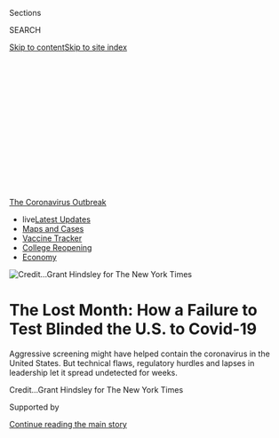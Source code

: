 <div id="app">

<div>

<div>

<div>

<div class="NYTAppHideMasthead css-ikk3s8 e1suatyy0">

<div class="section css-133zg39 e1suatyy2">

<div class="css-eph4ug er09x8g0">

<div class="css-6n7j50">

</div>

<span class="css-1dv1kvn">Sections</span>

<div class="css-10488qs">

<span class="css-1dv1kvn">SEARCH</span>

</div>

[Skip to content](#site-content)[Skip to site
index](#site-index)

</div>

<div class="css-10698na e1huz5gh0">

</div>

</div>

</div>

</div>

<div data-aria-hidden="false">

<div id="site-content" data-role="main">

<div>

<div class="css-1aor85t" style="opacity:0.000000001;z-index:-1;visibility:hidden">

<div class="css-1hqnpie">

<div class="css-epjblv">

<span class="css-17xtcya">[U.S.](/section/us)</span><span class="css-x15j1o">|</span><span class="css-fwqvlz">The
Lost Month: How a Failure to Test Blinded the U.S. to
Covid-19</span>

</div>

<div class="css-k008qs">

<div class="css-1iwv8en">

<span class="css-18z7m18"></span>

<div>

</div>

</div>

<span class="css-1n6z4y">https://nyti.ms/2JkLno5</span>

<div class="css-1705lsu">

<div class="css-4xjgmj">

<div class="css-4skfbu" data-role="toolbar" data-aria-label="Social Media Share buttons, Save button, and Comments Panel with current comment count" data-testid="share-tools">

  - 
  - 
  - 
  - 
    
    <div class="css-6n7j50">
    
    </div>

  - 
  - 

</div>

</div>

</div>

</div>

</div>

</div>

<div id="NYT_TOP_BANNER_REGION" class="css-11qgg8s">

<div>

<div id="styln-prism-menu-1592847958612" class="section interactive-content interactive-size-medium css-1du2ztb">

<div class="css-17ih8de interactive-body">

<div id="scroll-container" class="css-1gj85ro">

[<span class="styln-title-wrap"><span class="css-1pje3qr">The
Coronavirus</span><span class="css-1pje3qr">
Outbreak</span></span>](https://www.nytimes3xbfgragh.onion/news-event/coronavirus?action=click&pgtype=Article&state=default&region=TOP_BANNER&context=storylines_menu)

  - <span class="css-kqxiym" data-emphasize="true">live</span>[Latest
    Updates](https://www.nytimes3xbfgragh.onion/2020/08/03/world/coronavirus-covid-19.html?action=click&pgtype=Article&state=default&region=TOP_BANNER&context=storylines_menu)
  - [Maps and
    Cases](https://www.nytimes3xbfgragh.onion/interactive/2020/us/coronavirus-us-cases.html?action=click&pgtype=Article&state=default&region=TOP_BANNER&context=storylines_menu)
  - [Vaccine
    Tracker](https://www.nytimes3xbfgragh.onion/interactive/2020/science/coronavirus-vaccine-tracker.html?action=click&pgtype=Article&state=default&region=TOP_BANNER&context=storylines_menu)
  - [College
    Reopening](https://www.nytimes3xbfgragh.onion/2020/08/02/us/covid-college-reopening.html?action=click&pgtype=Article&state=default&region=TOP_BANNER&context=storylines_menu)
  - [Economy](https://www.nytimes3xbfgragh.onion/live/2020/08/03/business/stock-market-today-coronavirus?action=click&pgtype=Article&state=default&region=TOP_BANNER&context=storylines_menu)

</div>

</div>

</div>

</div>

</div>

<div id="fullBleedHeaderContent">

<div class="css-9fsmc8">

![<span class="css-cnj6d5 e1z0qqy90" itemprop="copyrightHolder"><span class="css-1ly73wi e1tej78p0">Credit...</span><span><span>Grant
Hindsley for The New York
Times</span></span></span>](https://static01.graylady3jvrrxbe.onion/images/2020/03/28/multimedia/28virus-testing-1/28virus-testing-1-articleLarge-v2.jpg?quality=75&auto=webp&disable=upscale)

</div>

<div class="css-1aqq9tq">

<div class="css-1vkm6nb ehdk2mb0">

# The Lost Month: How a Failure to Test Blinded the U.S. to Covid-19

</div>

Aggressive screening might have helped contain the coronavirus in the
United States. But technical flaws, regulatory hurdles and lapses in
leadership let it spread undetected for
weeks.

</div>

<div class="css-nwzfg5 e1gnum310">

<span class="css-1f9pvn2 us"></span><span class="css-cnj6d5 e1z0qqy90" itemprop="copyrightHolder"><span class="css-1ly73wi e1tej78p0">Credit...</span><span><span>Grant
Hindsley for The New York Times</span></span></span>

</div>

<div id="sponsor-wrapper" class="css-1hyfx7x">

<div id="sponsor-slug" class="css-19vbshk">

Supported by

</div>

[Continue reading the main
story](#after-sponsor)

<div id="sponsor" class="ad sponsor-wrapper" style="text-align:center;height:100%;display:block">

</div>

<div id="after-sponsor">

</div>

</div>

<div class="css-1wx1auc e1gnum311">

<div class="css-18e8msd">

<div class="css-vp77d3 epjyd6m0">

<div class="css-1baulvz">

By [<span class="css-1baulvz" itemprop="name">Michael D.
Shear</span>](https://www.nytimes3xbfgragh.onion/by/michael-d-shear),
[<span class="css-1baulvz" itemprop="name">Abby
Goodnough</span>](https://www.nytimes3xbfgragh.onion/by/abby-goodnough),
[<span class="css-1baulvz" itemprop="name">Sheila
Kaplan</span>](https://www.nytimes3xbfgragh.onion/by/sheila-kaplan),
[<span class="css-1baulvz" itemprop="name">Sheri
Fink</span>](https://www.nytimes3xbfgragh.onion/by/sheri-fink),
[<span class="css-1baulvz" itemprop="name">Katie
Thomas</span>](https://www.nytimes3xbfgragh.onion/by/katie-thomas) and
[<span class="css-1baulvz last-byline" itemprop="name">Noah
Weiland</span>](https://www.nytimes3xbfgragh.onion/by/noah-weiland)

</div>

</div>

  - 
    
    <div class="css-ld3wwf e16638kd2">
    
    Published March 28, 2020Updated April 1,
    2020
    
    </div>

  - 
    
    <div class="css-4xjgmj">
    
    <div class="css-pvvomx" data-role="toolbar" data-aria-label="Social Media Share buttons, Save button, and Comments Panel with current comment count" data-testid="share-tools">
    
      - 
      - 
      - 
      - 
        
        <div class="css-6n7j50">
        
        </div>
    
      - 
      - 
    
    </div>
    
    </div>

</div>

</div>

</div>

<div class="section meteredContent css-1r7ky0e" name="articleBody" itemprop="articleBody">

<div class="css-1fanzo5 StoryBodyCompanionColumn">

<div class="css-53u6y8">

WASHINGTON — Early on, the dozen federal officials charged with
defending America against the
[coronavirus](https://www.nytimes3xbfgragh.onion/2020/04/01/us/politics/coronavirus-trump.html)
gathered day after day in the White House Situation Room, consumed by
crises. They grappled with how to evacuate the United States consulate
in Wuhan, China, ban Chinese travelers and extract Americans from the
Diamond Princess and other cruise ships.

The members of the coronavirus task force typically devoted only five or
10 minutes, often at the end of contentious meetings, to talk about
testing, several participants recalled. The Centers for Disease Control
and Prevention, its leaders assured the others, had developed a
diagnostic model that would be rolled out quickly as a first step.

But as the deadly virus spread from China with ferocity across the
United States between late January and early March, large-scale testing
of people who might have been infected did not happen — because of
technical flaws, regulatory hurdles, business-as-usual bureaucracies and
lack of leadership at multiple levels, according to interviews with more
than 50 current and former public health officials, administration
officials, senior scientists and company **** executives.

The result was a lost month, when the world’s richest country — armed
with some of the most highly trained scientists and infectious disease
specialists — squandered its best chance of containing the virus’s
spread. Instead, Americans were left largely blind to the scale of a
looming public health catastrophe.

</div>

</div>

<div class="css-1fanzo5 StoryBodyCompanionColumn">

<div class="css-53u6y8">

The absence of robust screening until it was “far too late” revealed
failures across the government, said Dr. Thomas Frieden, the former
C.D.C. director. Jennifer Nuzzo, an epidemiologist at Johns Hopkins,
said the [Trump
administration](https://www.nytimes3xbfgragh.onion/2020/04/01/us/politics/coronavirus-trump.html)
had “incredibly limited” views of the pathogen’s potential impact. Dr.
Margaret Hamburg, the former commissioner of the Food and Drug
Administration, said the lapse enabled “exponential growth of cases.”

And Dr. Anthony S. Fauci, a top government scientist involved in the
fight against the virus, told members of Congress that the early
inability to test was “a failing” of the administration’s response to a
deadly, global pandemic. “Why,” he asked later in [a magazine
interview](https://www.sciencemag.org/news/2020/03/i-m-going-keep-pushing-anthony-fauci-tries-make-white-house-listen-facts-pandemic),
“were we not able to mobilize on a broader scale?”

Across the government, they said, three agencies responsible for
detecting and combating threats like the coronavirus failed to ****
prepare quickly enough. Even as scientists looked at China and sounded
alarms, none of the agencies’ directors conveyed the urgency required to
spur a no-holds-barred defense.

Dr. Robert R. Redfield, 68, a former military doctor and prominent AIDS
researcher who directs the C.D.C., trusted his veteran scientists to
create the world’s most precise test for the coronavirus and share it
with state laboratories. When flaws in the test became apparent in
February, he promised a quick fix, though it took weeks to settle on a
solution.

</div>

</div>

<div class="css-79elbk" data-testid="photoviewer-wrapper">

<div class="css-z3e15g" data-testid="photoviewer-wrapper-hidden">

</div>

<div class="css-1a48zt4 ehw59r15" data-testid="photoviewer-children">

![<span class="css-16f3y1r e13ogyst0" data-aria-hidden="true">Dr. Robert
R. Redfield is the head of the C.D.C.. The test his agency developed
failed in
February.</span><span class="css-cnj6d5 e1z0qqy90" itemprop="copyrightHolder"><span class="css-1ly73wi e1tej78p0">Credit...</span><span>Anna
Moneymaker/The New York
Times</span></span>](https://static01.graylady3jvrrxbe.onion/images/2020/03/28/multimedia/28virus-testing-3/merlin_169661985_f0a9537e-3c7e-4bfa-83bd-af48456415be-articleLarge.jpg?quality=75&auto=webp&disable=upscale)

</div>

</div>

<div class="css-1fanzo5 StoryBodyCompanionColumn">

<div class="css-53u6y8">

The C.D.C. also tightly restricted who could get tested and was slow to
conduct “community-based surveillance,” a standard screening practice to
detect the virus’s reach. Had the United States been able to track its
earliest movements and identify hidden hot spots, local quarantines
might have confined the disease.

</div>

</div>

<div class="css-1fanzo5 StoryBodyCompanionColumn">

<div class="css-53u6y8">

Dr. Stephen Hahn, 60, the commissioner of the Food and Drug
Administration, enforced regulations that paradoxically made it tougher
for hospitals, private clinics and companies to deploy diagnostic tests
in an emergency. **** Other countries that had mobilized businesses were
performing tens of thousands of tests daily, compared with fewer than
100 on average **** in the United States, frustrating local health
officials, lawmakers and desperate
Americans.

</div>

</div>

<div class="css-79elbk" data-testid="photoviewer-wrapper">

<div class="css-z3e15g" data-testid="photoviewer-wrapper-hidden">

</div>

<div class="css-1a48zt4 ehw59r15" data-testid="photoviewer-children">

<div class="css-1xdhyk6 erfvjey0">

<span class="css-1ly73wi e1tej78p0">Image</span>

<div class="css-zjzyr8">

<div data-testid="lazyimage-container" style="height:257.77777777777777px">

</div>

</div>

</div>

<span class="css-16f3y1r e13ogyst0" data-aria-hidden="true">Regulations
at the F.D.A., led by Dr. Stephen Hahn, made it difficult for hospitals
to test patients at the same rate as in other
countries.</span><span class="css-cnj6d5 e1z0qqy90" itemprop="copyrightHolder"><span class="css-1ly73wi e1tej78p0">Credit...</span><span>Anna
Moneymaker/The New York Times</span></span>

</div>

</div>

<div class="css-1fanzo5 StoryBodyCompanionColumn">

<div class="css-53u6y8">

Alex M. Azar II, who led the Department of Health and Human Services,
oversaw the two other agencies and coordinated the government’s public
health response to the pandemic. While he grew frustrated as public
criticism over the testing issues intensified, he was unable to push
either agency to speed up or change course.

Mr. Azar, 52, who chaired the coronavirus task force until late
February, when Vice President Mike Pence took charge, had been at odds
for months with the White House over other issues. The task force’s
chief liaison to the president was Mick Mulvaney, the acting White House
chief of staff, who was being forced out by Mr. Trump. Without
high-level interest — or demands for action — the testing issue
festered.

</div>

</div>

<div class="css-79elbk" data-testid="photoviewer-wrapper">

<div class="css-z3e15g" data-testid="photoviewer-wrapper-hidden">

</div>

<div class="css-1a48zt4 ehw59r15" data-testid="photoviewer-children">

<div class="css-1xdhyk6 erfvjey0">

<span class="css-1ly73wi e1tej78p0">Image</span>

<div class="css-zjzyr8">

<div data-testid="lazyimage-container" style="height:257.77777777777777px">

</div>

</div>

</div>

<span class="css-16f3y1r e13ogyst0" data-aria-hidden="true">Under Alex
M. Azar II, the health secretary, the C.D.C. and F.D.A. failed to break
out of their business-as-usual
habits.</span><span class="css-cnj6d5 e1z0qqy90" itemprop="copyrightHolder"><span class="css-1ly73wi e1tej78p0">Credit...</span><span>Anna
Moneymaker/The New York Times</span></span>

</div>

</div>

<div class="css-1fanzo5 StoryBodyCompanionColumn">

<div class="css-53u6y8">

At the start of that crucial lost month, when his government could have
rallied, the president was distracted by impeachment and dismissive of
the threat to the public’s health or the nation’s economy. By the end of
the month, Mr. Trump claimed the virus was about to dissipate in the
United States, saying: “It’s going to disappear. One day — it’s like a
miracle — it will disappear.”

</div>

</div>

<div class="css-1fanzo5 StoryBodyCompanionColumn">

<div class="css-53u6y8">

By early March, after federal officials finally announced changes to
expand testing, it was too late. With the early lapses, containment was
no longer an option. The tool kit of epidemiology would shift —
lockdowns, social disruption, intensive medical treatment — in hopes of
mitigating the harm.

Now, the United States has more than 100,000 coronavirus cases, the most
of any country in the world. Deaths are rising, cities are shuttered,
the economy is sputtering and everyday life is upended. And still, many
Americans sickened by the virus cannot get tested.

In a statement, Judd Deere, a White House spokesman, said that “any
suggestion that President Trump did not take the threat of Covid-19
seriously or that the United States was not prepared is false.” He added
that at Mr. Trump’s direction, the administration had “expanded testing
capacities.”

Dr. Bruce Aylward, a senior adviser at the World Health Organization,
led an expert team to China last month to research the mysterious new
virus. Testing, he said, was “absolutely vital” for understanding how to
defeat a disease — what distinguishes it from others, the spectrum of
illness and, most important, its path through populations.

“You want to know whether or not you have it,” Dr. Aylward said. “You
want to know whether the people around you have it. Because you know
what? Then you could stop
it.”

<div id="NYT_MAIN_CONTENT_1_REGION" class="css-9tf9ac">

<div>

<div id="styln-covid-updates-world" class="section interactive-content interactive-size-medium css-1ftcdic">

<div class="css-17ih8de interactive-body">

<div id="styln-briefing-block" data-asset-id="QXJ0aWNsZTpueXQ6Ly9hcnRpY2xlLzZkMDlhMjVlLTQxZDYtNWE3ZC04NzFjLTNiMDkyMGU0NjA2Zg==">

<div class="briefing-block-header-section">

# [Latest Updates: Global Coronavirus Outbreak](https://www.nytimes3xbfgragh.onion/2020/08/03/world/coronavirus-covid-19.html?action=click&pgtype=Article&state=default&region=MAIN_CONTENT_1&context=storylines_live_updates)

<div class="briefing-block-ts">

Updated 2020-08-04T07:33:06.428Z

</div>

</div>

  - [Fauci defends Birx after she is criticized by
    Trump.](https://www.nytimes3xbfgragh.onion/2020/08/03/world/coronavirus-covid-19.html?action=click&pgtype=Article&state=default&region=MAIN_CONTENT_1&context=storylines_live_updates#link-4547638f)
  - [Trump derides Democrats as lawmakers and administration officials
    try to break stimulus
    impasse.](https://www.nytimes3xbfgragh.onion/2020/08/03/world/coronavirus-covid-19.html?action=click&pgtype=Article&state=default&region=MAIN_CONTENT_1&context=storylines_live_updates#link-15e7f995)
  - [The deadline for 2020 census counting has been moved up by a
    month.](https://www.nytimes3xbfgragh.onion/2020/08/03/world/coronavirus-covid-19.html?action=click&pgtype=Article&state=default&region=MAIN_CONTENT_1&context=storylines_live_updates#link-e5a2cda)

<div class="briefing-block-footer">

<div class="briefing-block-footer-meta">

[See more
updates](https://www.nytimes3xbfgragh.onion/2020/08/03/world/coronavirus-covid-19.html?action=click&pgtype=Article&state=default&region=MAIN_CONTENT_1&context=storylines_live_updates)

</div>

<div class="briefing-block-briefinglinks">

<span>More live coverage:</span>
[Markets](https://www.nytimes3xbfgragh.onion/live/2020/08/03/business/stock-market-today-coronavirus?action=click&pgtype=Article&state=default&region=MAIN_CONTENT_1&context=storylines_live_updates)

</div>

</div>

</div>

</div>

</div>

</div>

</div>

“You can’t stop it,” he warned, “if you can’t see
it.”

</div>

</div>

<div class="css-79elbk" data-testid="photoviewer-wrapper">

<div class="css-z3e15g" data-testid="photoviewer-wrapper-hidden">

</div>

<div class="css-1a48zt4 ehw59r15" data-testid="photoviewer-children">

<div class="css-1xdhyk6 erfvjey0">

<span class="css-1ly73wi e1tej78p0">Image</span>

<div class="css-zjzyr8">

<div data-testid="lazyimage-container" style="height:257.77777777777777px">

</div>

</div>

</div>

<span class="css-16f3y1r e13ogyst0" data-aria-hidden="true">Medical
workers with a patient in Wuhan, China, in January. The U.S. health
secretary would declare a public health emergency at the end of the
month.</span><span class="css-cnj6d5 e1z0qqy90" itemprop="copyrightHolder"><span class="css-1ly73wi e1tej78p0">Credit...</span><span>EPA,
via Shutterstock</span></span>

</div>

</div>

<div class="css-1fanzo5 StoryBodyCompanionColumn">

<div class="css-53u6y8">

## A Startling Setback

The first time Dr. Robert Redfield heard about the severity of the virus
from his Chinese counterparts was around New Year’s Day, when he was on
vacation with his family. He spent so much time on the phone that they
barely saw him. And what he heard rattled him; in one grim conversation
about the virus days later, George F. Gao, the director of the Chinese
Center for Disease Control and Prevention, burst into tears.

</div>

</div>

<div class="css-1fanzo5 StoryBodyCompanionColumn">

<div class="css-53u6y8">

Dr. Redfield, a longtime AIDS researcher, had [never run a government
agency](https://www.nytimes3xbfgragh.onion/2018/03/21/health/cdc-robert-redfield-aids.html)
before his appointment to lead the C.D.C. in 2018. Until then, his
biggest priorities had been fighting the opioid epidemic and the spread
of H.I.V. Suddenly, a man who preferred treating patients in Haiti or
Africa to being in the public glare was facing a new pandemic threat.

At first, Dr. Redfield’s agency moved quickly.

On Jan. 7, the C.D.C. created an “[incident management
system](https://www.who.int/docs/default-source/coronaviruse/situation-reports/20200123-sitrep-3-2019-ncov.pdf)”
for the coronavirus and advised travelers to Wuhan to take precautions.
By Jan. 20, just two weeks after Chinese scientists shared the genetic
sequence of the virus, the C.D.C. had developed its own test, as usual,
and deployed it to detect the country’s first coronavirus case.

“That’s our prime mission,” Dr. Redfield said later in an interview, “to
get eyes on this thing.”

Assessing the virus would prove challenging. It was so new that
scientists had little information to work with. China provided limited
data, and rebuffed an early attempt by Mr. Azar and Dr. Redfield to send
C.D.C. experts there to learn more. That the virus could cause no
symptoms and still spread — something not initially known — made it all
the more difficult to understand.

To identify the virus, the C.D.C. test used three small genetic
sequences to match up with portions of a virus’s genome extracted from a
swab. A German-developed test that the W.H.O. was distributing to other
countries used just two, potentially making it less precise.

But soon after the F.D.A. cleared the C.D.C. to share its test kits with
state health department labs, some discovered a problem. The third
sequence, or “probe,” gave inconclusive results. While the C.D.C.
explored the cause — contamination or a design issue — it told those
state labs to stop testing.

The startling setback stalled the C.D.C.’s efforts to track the virus
when it mattered most. By mid-February, the nation was testing only
about 100 samples per day, according to [the C.D.C.’s
website](https://www.cdc.gov/coronavirus/2019-ncov/cases-updates/testing-in-us.html).

Dr. Redfield played down the problem in task force meetings and
conversations with Mr. Azar, assuring him it would be fixed quickly,
several administration officials said.

</div>

</div>

<div class="css-1fanzo5 StoryBodyCompanionColumn">

<div class="css-53u6y8">

With capacity so limited, the C.D.C.’s criteria for who was tested
remained extremely narrow for weeks to come: only people who had
recently traveled to China or had been in contact with someone who had
the virus.

</div>

</div>

<div>

</div>

<div class="css-1fanzo5 StoryBodyCompanionColumn">

<div class="css-53u6y8">

The lack of tests in the states also meant local public health officials
could not use another essential epidemiological tool: surveillance
testing. To see where the virus might be hiding, nasal swab samples from
people screened for the common flu would also be checked for the
coronavirus.

The C.D.C. announced a plan on Feb. 14 to perform the screening in five
high-risk cities: New York, Chicago, Los Angeles, San Francisco and
Seattle. An agency official [said it could
provide](https://www.cdc.gov/media/releases/2020/t0214-covid-19-update.html.html)
“an early warning signal to trigger a change in our response strategy.”
But most of the cities could not carry it out.

“Had we had done more testing from the very beginning and caught cases
earlier,” said Dr. Nuzzo, of Johns Hopkins, “we would be in a far
different place.”

The consequences became clear by the end of February. For the first
time, someone with no known exposure to the virus or history of travel
tested positive, in the Seattle area, where the U.S.’s first case had
been detected more than a month earlier. The virus had probably [been
spreading](https://www.nytimes3xbfgragh.onion/2020/03/10/us/coronavirus-testing-delays.html)there
and elsewhere for weeks, researchers later concluded. Without a more
complete picture of who had been infected, public health workers could
not do “contact tracing” — finding all those with whom any contagious
people had interacted and then quarantining them to stop further
transmission.

The C.D.C. gave little thought to adopting the test being used by the
W.H.O. The C.D.C.’s test was working in its own lab — still processing
samples from states — which gave agency officials confidence. Dr. Anne
Schuchat, the agency’s principal deputy director, would later say that
the C.D.C. did not think “we needed somebody else’s test.”

</div>

</div>

<div class="css-1fanzo5 StoryBodyCompanionColumn">

<div class="css-53u6y8">

And the German-designed W.H.O. test had not been through the American
regulatory approval process, which would take time.

Throughout February, Dr. Redfield shuttled between Atlanta, where the
C.D.C. is based, and Washington, holding multiple calls every day with
Mr. Azar and participating in the coronavirus task force.

Mr. Azar’s take-charge style contrasted with the more deliberative
manner of Dr. Redfield, who lacked the kind of commanding television
presence that impressed Mr. Trump. He was “a consensus person,” as one
colleague described him, who sought to avoid conflict. He relied heavily
on some of the C.D.C.’s career scientists, like Dr. Schuchat and Dr.
Nancy Messonnier, the director of the agency’s National Center for
Immunization and Respiratory
Diseases.

</div>

</div>

<div class="css-79elbk" data-testid="photoviewer-wrapper">

<div class="css-z3e15g" data-testid="photoviewer-wrapper-hidden">

</div>

<div class="css-1a48zt4 ehw59r15" data-testid="photoviewer-children">

<div class="css-1xdhyk6 erfvjey0">

<span class="css-1ly73wi e1tej78p0">Image</span>

<div class="css-zjzyr8">

<div data-testid="lazyimage-container" style="height:251.97777777777776px">

</div>

</div>

</div>

<span class="css-16f3y1r e13ogyst0" data-aria-hidden="true">Dr. Nancy
Messonnier, director of the National Center for Immunization and
Respiratory Diseases, has taken a public role in the
crisis.</span><span class="css-cnj6d5 e1z0qqy90" itemprop="copyrightHolder"><span class="css-1ly73wi e1tej78p0">Credit...</span><span>Amanda
Voisard/Reuters</span></span>

</div>

</div>

<div class="css-1fanzo5 StoryBodyCompanionColumn">

<div class="css-53u6y8">

Under scrutiny from Congress, Dr. Redfield offered reassurances.
Responding on Feb. 24 to a [letter from 49 members of
Congress](https://kilmer.house.gov/imo/media/doc/Letter%20to%20CDC%20Director%20Redfield%202.3.2020.pdf)
about the need for testing in the states, he wrote, “CDC’s aggressive
response enables us to identify potential cases early and make sure that
they are properly handled.”

Days later, his agency provided a workaround, telling state and local
health department labs that they could finally begin testing. Rather
than awaiting replacements, they should use their C.D.C. test kits and
leave out the problematic third probe.

Meanwhile, the agency’s epidemiologists were growing more concerned as
the virus spread in South Korea and Italy. On Feb. 25, Dr. Messonnier
gave a briefing with a [much blunter
warning](https://www.nytimes3xbfgragh.onion/2020/03/07/us/politics/trump-coronavirus.html)
than usual. “Disruption to everyday life might be severe,” she said.

</div>

</div>

<div class="css-1fanzo5 StoryBodyCompanionColumn">

<div class="css-53u6y8">

Mr. Trump, returning from a trip to India, was furious, according to
senior administration officials. Later that day, Mr. Azar seemed to be
[tamping down the level of
concern](https://www.statnews.com/2020/02/25/cdc-expects-community-spread-of-coronavirus-as-top-official-warns-disruptions-could-be-severe/).
All Dr. Messonnier had meant, he said at a news conference, was that
people should “start thinking about, in their own lives, what that might
involve.”

“Might,” Mr. Azar repeated emphatically. “Might
involve.”

</div>

</div>

<div class="css-79elbk" data-testid="photoviewer-wrapper">

<div class="css-z3e15g" data-testid="photoviewer-wrapper-hidden">

</div>

<div class="css-1a48zt4 ehw59r15" data-testid="photoviewer-children">

<div class="css-1xdhyk6 erfvjey0">

<span class="css-1ly73wi e1tej78p0">Image</span>

<div class="css-zjzyr8">

<div data-testid="lazyimage-container" style="height:257.77777777777777px">

</div>

</div>

</div>

<span class="css-16f3y1r e13ogyst0" data-aria-hidden="true">The C.D.C.’s
flawed testing kit for the new
coronavirus.</span><span class="css-cnj6d5 e1z0qqy90" itemprop="copyrightHolder"><span class="css-1ly73wi e1tej78p0">Credit...</span><span>Centers
for Disease Control and Prevention</span></span>

</div>

</div>

<div class="css-1fanzo5 StoryBodyCompanionColumn">

<div class="css-53u6y8">

## Barriers to Testing

Dr. Stephen Hahn’s first day as F.D.A. commissioner came just six weeks
before Mr. Azar declared a public health emergency on Jan. 31. A
[radiation oncologist and
researcher](https://www.nytimes3xbfgragh.onion/2019/11/01/health/fda-commissioner-hahn.html)
who helped turn around MD Anderson in Houston, one of the nation’s
leading cancer centers, Dr. Hahn had come to Washington to oversee a
sprawling federal agency that regulates everything from lifesaving
therapies to dog food.

But overnight, his mission — to manage 15,000 employees in a culture
defined by precision and caution — was upended. A pathogen that Mr.
Trump would later call the “invisible enemy” was hurtling toward the
United States. It would fall to the newly arrived Dr. Hahn to help build
a huge national capacity for testing by academic and private labs.

Instead, under his leadership, the F.D.A. became a significant
roadblock, according to current and former officials as well as
researchers and doctors at laboratories around the country.

Private-sector tests were supposed to be the next tier after the C.D.C.
fulfilled its obligation to jump-start screening at public labs. In
other countries hit hard by the coronavirus, governments acted quickly
to speed tests to their populations. In South Korea, for example,
regulators in early February [summoned executives from 20 medical
manufacturers](https://www.nytimes3xbfgragh.onion/reuters/2020/03/18/world/asia/18reuters-health-coronavirus-testing-specialreport.html),
easing rules as they demanded tests.

But Dr. Hahn took a cautious approach. He was not proactive in reaching
out to manufacturers, and instead deferred to his scientists, following
the F.D.A.’s often cumbersome methods for approving medical screening.

</div>

</div>

<div class="css-1fanzo5 StoryBodyCompanionColumn">

<div class="css-53u6y8">

Even the nation’s public health labs were looking for the F.D.A.’s help.
“We are now many weeks into the response with still no diagnostic or
surveillance test available outside of C.D.C. for the vast majority of
our member laboratories,” Scott Becker, chief executive of the
Association of Public Health Laboratories, wrote to Mr. Hahn in late
February. “We believe a more expeditious route is needed at this time.”

Ironically, it was Mr. Azar’s emergency declaration that established the
rules Dr. Hahn insisted on following. Designed to make it easier for
drugmakers to pursue vaccines and other therapies during a crisis, such
a declaration lets the F.D.A. speed approvals that could otherwise take
a year or more.

But the emergency announcement created a new barrier for hospitals and
laboratories that wanted to create their own tests to diagnose the
coronavirus. Usually, they faced minimal federal regulation. But once
Mr. Azar took action, they were subject to an F.D.A. process called an
“emergency use authorization.”

Even though researchers around the country quickly began creating tests
that could diagnose Covid-19, many said they were hindered by the
F.D.A.’s approval process. The new tests sat unused at labs around the
country.

Stanford was one of them. Researchers at the world-renowned university
had a working test by February, based on protocols published by the
W.H.O. The organization had [already
delivered](https://www.who.int/dg/speeches/detail/who-director-general-s-opening-remarks-at-the-media-briefing-on-2019-novel-coronavirus)
more than 250,000 of the German-designed tests to 70 laboratories around
the world, and doctors at the Stanford lab wanted to be prepared for a
pandemic.

“Even if it didn’t come, it would be better to be ready than not to be
ready,” said Dr. Benjamin Pinsky, the lab’s medical
director.

<div id="NYT_MAIN_CONTENT_3_REGION" class="css-9tf9ac">

<div>

<div id="styln-prism-freeform-1594220623585" class="section interactive-content interactive-size-medium css-1ftcdic">

<div class="css-17ih8de interactive-body">

<div id="prism-freeform-block-38059" class="css-19mumt8" data-role="complementary" data-storyline="The Coronavirus Outbreak" data-truncated="true" tabindex="0">

<div class="css-a8d9oz">

<div class="css-eb027h">

[](https://www.nytimes3xbfgragh.onion/news-event/coronavirus?action=click&pgtype=Article&state=default&region=MAIN_CONTENT_3&context=storylines_faq)

### The Coronavirus Outbreak ›

#### Frequently Asked Questions

Updated August 3, 2020

  - #### I’m a small-business owner. Can I get relief?
    
      - The [stimulus bills enacted in
        March](https://www.nytimes3xbfgragh.onion/article/small-business-loans-stimulus-grants-freelancers-coronavirus.html?action=click&pgtype=Article&state=default&region=MAIN_CONTENT_3&context=storylines_faq)
        offer help for the millions of American small businesses. Those
        eligible for aid are businesses and nonprofit organizations with
        fewer than 500 workers, including sole proprietorships,
        independent contractors and freelancers. Some larger companies
        in some industries are also eligible. The help being offered,
        which is being managed by the Small Business Administration,
        includes the Paycheck Protection Program and the Economic Injury
        Disaster Loan program. But lots of folks have [not yet seen
        payouts.](https://www.nytimes3xbfgragh.onion/interactive/2020/05/07/business/small-business-loans-coronavirus.html?action=click&pgtype=Article&state=default&region=MAIN_CONTENT_3&context=storylines_faq)
        Even those who have received help are confused: The rules are
        draconian, and some are stuck sitting on [money they don’t know
        how to
        use.](https://www.nytimes3xbfgragh.onion/2020/05/02/business/economy/loans-coronavirus-small-business.html?action=click&pgtype=Article&state=default&region=MAIN_CONTENT_3&context=storylines_faq)
        Many small-business owners are getting less than they expected
        or [not hearing anything at
        all.](https://www.nytimes3xbfgragh.onion/2020/06/10/business/Small-business-loans-ppp.html?action=click&pgtype=Article&state=default&region=MAIN_CONTENT_3&context=storylines_faq)

  - #### What are my rights if I am worried about going back to work?
    
      - Employers have to provide [a safe
        workplace](https://www.osha.gov/SLTC/covid-19/standards.html)
        with policies that protect everyone equally. [And if one of your
        co-workers tests positive for the coronavirus, the
        C.D.C.](https://www.nytimes3xbfgragh.onion/article/coronavirus-money-unemployment.html?action=click&pgtype=Article&state=default&region=MAIN_CONTENT_3&context=storylines_faq)
        has said that [employers should tell their
        employees](https://www.cdc.gov/coronavirus/2019-ncov/community/guidance-business-response.html)
        -- without giving you the sick employee’s name -- that they may
        have been exposed to the virus.

  - #### Should I refinance my mortgage?
    
      - [It could be a good
        idea,](https://www.nytimes3xbfgragh.onion/article/coronavirus-money-unemployment.html?action=click&pgtype=Article&state=default&region=MAIN_CONTENT_3&context=storylines_faq)
        because mortgage rates have [never been
        lower.](https://www.nytimes3xbfgragh.onion/2020/07/16/business/mortgage-rates-below-3-percent.html?action=click&pgtype=Article&state=default&region=MAIN_CONTENT_3&context=storylines_faq)
        Refinancing requests have pushed mortgage applications to some
        of the highest levels since 2008, so be prepared to get in line.
        But defaults are also up, so if you’re thinking about buying a
        home, be aware that some lenders have tightened their standards.

  - #### What is school going to look like in September?
    
      - It is unlikely that many schools will return to a normal
        schedule this fall, requiring the grind of [online
        learning](https://www.nytimes3xbfgragh.onion/2020/06/05/us/coronavirus-education-lost-learning.html?action=click&pgtype=Article&state=default&region=MAIN_CONTENT_3&context=storylines_faq),
        [makeshift child
        care](https://www.nytimes3xbfgragh.onion/2020/05/29/us/coronavirus-child-care-centers.html?action=click&pgtype=Article&state=default&region=MAIN_CONTENT_3&context=storylines_faq)
        and [stunted
        workdays](https://www.nytimes3xbfgragh.onion/2020/06/03/business/economy/coronavirus-working-women.html?action=click&pgtype=Article&state=default&region=MAIN_CONTENT_3&context=storylines_faq)
        to continue. California’s two largest public school districts —
        Los Angeles and San Diego — said on July 13, that [instruction
        will be remote-only in the
        fall](https://www.nytimes3xbfgragh.onion/2020/07/13/us/lausd-san-diego-school-reopening.html?action=click&pgtype=Article&state=default&region=MAIN_CONTENT_3&context=storylines_faq),
        citing concerns that surging coronavirus infections in their
        areas pose too dire a risk for students and teachers. Together,
        the two districts enroll some 825,000 students. They are the
        largest in the country so far to abandon plans for even a
        partial physical return to classrooms when they reopen in
        August. For other districts, the solution won’t be an
        all-or-nothing approach. [Many
        systems](https://bioethics.jhu.edu/research-and-outreach/projects/eschool-initiative/school-policy-tracker/),
        including the nation’s largest, New York City, are devising
        [hybrid
        plans](https://www.nytimes3xbfgragh.onion/2020/06/26/us/coronavirus-schools-reopen-fall.html?action=click&pgtype=Article&state=default&region=MAIN_CONTENT_3&context=storylines_faq)
        that involve spending some days in classrooms and other days
        online. There’s no national policy on this yet, so check with
        your municipal school system regularly to see what is happening
        in your community.

  - #### Is the coronavirus airborne?
    
      - The coronavirus [can stay aloft for hours in tiny droplets in
        stagnant
        air](https://www.nytimes3xbfgragh.onion/2020/07/04/health/239-experts-with-one-big-claim-the-coronavirus-is-airborne.html?action=click&pgtype=Article&state=default&region=MAIN_CONTENT_3&context=storylines_faq),
        infecting people as they inhale, mounting scientific evidence
        suggests. This risk is highest in crowded indoor spaces with
        poor ventilation, and may help explain super-spreading events
        reported in meatpacking plants, churches and restaurants. [It’s
        unclear how often the virus is
        spread](https://www.nytimes3xbfgragh.onion/2020/07/06/health/coronavirus-airborne-aerosols.html?action=click&pgtype=Article&state=default&region=MAIN_CONTENT_3&context=storylines_faq)
        via these tiny droplets, or aerosols, compared with larger
        droplets that are expelled when a sick person coughs or sneezes,
        or transmitted through contact with contaminated surfaces, said
        Linsey Marr, an aerosol expert at Virginia Tech. Aerosols are
        released even when a person without symptoms exhales, talks or
        sings, according to Dr. Marr and more than 200 other experts,
        who [have outlined the evidence in an open letter to the World
        Health
        Organization](https://academic.oup.com/cid/article/doi/10.1093/cid/ciaa939/5867798).

<div id="styln-survey-component-38059" class="styln-survey-component" data-surveyname="faq" data-surveystoryline="coronavirus">

</div>

</div>

<div class="css-6mllg9">

</div>

<div class="css-pmm6ed">

<span class="css-5gimkt"></span>

</div>

</div>

</div>

</div>

</div>

</div>

</div>

But in the face of what he called “relatively tight” rules at the
F.D.A., Dr. Pinsky and his colleagues decided against even trying to win
permission. The Stanford clinical lab would not begin testing
coronavirus samples until early March, when Dr. Hahn finally relaxed the
rules.

</div>

</div>

<div class="css-1fanzo5 StoryBodyCompanionColumn">

<div class="css-53u6y8">

Executives at bioMérieux, a French diagnostics company, had a similar
experience. The company makes a countertop testing system, BioFire, that
is routinely used to check for the flu and other respiratory illnesses
in 1,700 hospitals around the country. It can provide results in about
45 minutes.

“A lot of us said, you know, your typical E.U.A. is just much too
demanding,” said Dr. Mark Miller, the company’s chief medical officer,
referring to the emergency approval. “It’s going to take much too much
time. And can’t you do something to shorten that?”

Officials at the F.D.A. tried to be responsive, Dr. Miller said. But
rather than throw out the rules, the agency only modified the regulatory
requirements, still requiring weeks of discussions and negotiations.

After conversations with the F.D.A. in mid-February, the company
[received emergency
approval](https://www.biomerieux.com/en/biomerieux-receives-emergency-use-authorization-biofirer-covid-19-test)
for its BioFire test on March 24. (The company also began talking to the
F.D.A. in January about another type of test, but decided not to pursue
it in the United States for now.) Dr. Miller said that while he was
ultimately satisfied with the F.D.A.’s actions, the overall response by
the government was too slow, especially when it came to logistical
questions like getting enough testing supplies to those who needed them.

“You’ve got other countries — and I’m sorry, unfortunately, the U.S. is
one of those — where they’ve been slow, disorganized,” he said. “There
are still not enough tests available there to test everybody who needs
it.”

In an emailed statement, Dr. Hahn maintained that his agency had moved
as quickly as it safely could to ensure that tests would be accurate.
“Since the early days of this pandemic,” he said, “the F.D.A.’s doors
have always been and still remain open to test
developers.”

</div>

</div>

<div class="css-79elbk" data-testid="photoviewer-wrapper">

<div class="css-z3e15g" data-testid="photoviewer-wrapper-hidden">

</div>

<div class="css-1a48zt4 ehw59r15" data-testid="photoviewer-children">

<div class="css-1xdhyk6 erfvjey0">

<span class="css-1ly73wi e1tej78p0">Image</span>

<div class="css-zjzyr8">

<div data-testid="lazyimage-container" style="height:229.42222222222225px">

</div>

</div>

</div>

<span class="css-16f3y1r e13ogyst0" data-aria-hidden="true">Mr. Azar
speaking about the public health response in January after five cases
were confirmed in the United
States.</span><span class="css-cnj6d5 e1z0qqy90" itemprop="copyrightHolder"><span class="css-1ly73wi e1tej78p0">Credit...</span><span>Samuel
Corum/Getty Images</span></span>

</div>

</div>

<div class="css-1fanzo5 StoryBodyCompanionColumn">

<div class="css-53u6y8">

## A Lack of Trust

Alex Azar had sounded confident at the end of January. At a news
conference in the hulking H.H.S. headquarters in Washington, he said he
had the government’s response to the new coronavirus under control,
pointing out high-ranking jobs he had held in the department during the
2003 SARS outbreak and other infectious threats.

“I know this playbook well,” he [told
reporters](https://www.hhs.gov/about/leadership/secretary/speeches/2020-speeches/remarks-at-coronavirus-press-briefing.html).

A Yale-trained lawyer who once served as the top attorney at the health
department, Mr. Azar [had spent a decade as a top executive at Eli
Lilly](https://www.nytimes3xbfgragh.onion/2017/11/26/us/politics/alex-azar-senate-confirmation-hearing-hhs.html),
one of the world’s largest drug companies. But he caught Mr. Trump’s
attention in part because of other credentials: After law school, Mr.
Azar was a clerk for some of the nation’s most conservative judges,
including Justice[Antonin
Scalia](https://en.wikipedia.org/wiki/Antonin_Scalia) of the [Supreme
Court](https://en.wikipedia.org/wiki/United_States_Supreme_Court). And
for two years, he worked as Ken Starr’s deputy on the Clinton Whitewater
investigation.

As Mr. Trump’s second health secretary, confirmed at the beginning of
2018, Mr. Azar has been quick to compliment the president and focus on
the issues he cares about: lowering drug prices and fighting opioid
addiction. On Feb. 6 — even as the [W.H.O.
announced](https://www.marketwatch.com/story/coronavirus-update-565-deaths-more-than-28000-cases-worldwide-yum-china-reports-significant-interruption-2020-02-06)
that there were more than 28,000 coronavirus cases around the globe —
Mr. Azar was in the second row in the White House’s East Room,
demonstrating his loyalty to the president as Mr. Trump [claimed
vindication](https://www.nytimes3xbfgragh.onion/2020/02/06/us/politics/trump-impeachment.html)
from his impeachment acquittal the day before and lashed out at “evil”
lawmakers and the F.B.I.’s “top scum.”

As public attention on the virus threat intensified in January and
February, Mr. Azar grew increasingly frustrated about the harsh
spotlight on his department and the leaders of agencies who reported to
him, according to people familiar with the response to the virus inside
the agencies.

Described as a prickly boss by some administration officials, Mr. Azar
has had a longstanding **** [feud with Seema
Verma](https://www.nytimes3xbfgragh.onion/2019/12/10/us/politics/trump-seema-verma-azar.html),
the Medicare and Medicaid chief, who recently became a regular presence
at Mr. Trump’s televised briefings on the pandemic. Mr. Azar did not
include Dr. Hahn on the virus task force he led, though some of the
F.D.A. commissioner’s aides participated in H.H.S. meetings on the
subject.

And tensions grew between the secretary and Dr. Redfield as the testing
issue persisted. Mr. Azar and Dr. Redfield have been on the phone as
often as a half-dozen times a day. But throughout February, as the
C.D.C. test faltered, Mr. Azar became convinced that Dr. Redfield’s
agency was providing him with inaccurate information about testing that
the secretary repeated publicly, according to several administration
officials.

In one instance, Mr. Azar appeared on [Sunday morning news
programs](https://www.cbsnews.com/news/transcript-alex-azar-on-face-the-nation-march-1-2020/?utm_source=dlvr.it&utm_medium=twitter)
and said that more than 3,600 people had been tested for the virus. In
fact, the real number was much smaller because many patients were tested
multiple times, an error the C.D.C. had to correct in congressional
testimony that week. One health department official said Mr. Azar was
repeatedly assured that the C.D.C.’s test would be widely available
within a week or 10 days, only to be given the same promise a week
later.

</div>

</div>

<div class="css-1fanzo5 StoryBodyCompanionColumn">

<div class="css-53u6y8">

Asked about criticism of his agency’s response to the pandemic, Dr.
Redfield said: “I’m personally not focused on whether they’re pointing
fingers here or there. We’re focused on doing all we can to get through
this outbreak as quickly as possible and keep America safe.”

For all Mr. Azar’s complaints, however, he continued to defer to the
scientists at the two agencies, according to several administration
officials. Mr. Azar’s allies said he was told by Dr. Redfield and Dr.
Fauci that the C.D.C. had the resources it needed, that there was no
reason to believe the virus was spreading through the country from
person to person and that it was important to test only people who met
certain criteria.

But even in the face of a crescendo of complaints from doctors and
health care researchers around the country, Mr. Azar failed to push
those under him to do the one thing that could have helped: broader
testing.

In a statement, Caitlin Oakley, Mr. Azar’s spokeswoman, said that the
secretary had “empowered and followed the guidance of world-renowned
U.S. scientists” on the testing issue. “Any insinuation that Secretary
Azar did not respond with needed urgency to the response or testing
efforts,” she said, “are just plain wrong and disproven by the facts.”

By Feb. 26, Dr. Fauci was concerned that the stalled testing had become
an urgent issue that needed to be addressed. He called Brian Harrison,
Mr. Azar’s chief of staff, and asked him to gather the group of
officials overseeing screening efforts.

Around noon on Feb. 27, Dr. Hahn, Dr. Redfield and top aides from the
F.D.A. and H.H.S. dialed in to a conference call. Mr. Harrison began
with an ultimatum: No one leaves until we resolve the lag in testing. We
don’t have answers and we need them, one senior administration official
recalled him saying. Get it done.

By the end of the day, the group agreed that the F.D.A. should loosen
regulations so that hospitals and independent labs could move forward
quickly with their own tests.

</div>

</div>

<div class="css-1fanzo5 StoryBodyCompanionColumn">

<div class="css-53u6y8">

But the evening before, Mr. Azar had been effectively removed as the
leader of the task force when Mr. Trump abruptly put Mr. Pence in
charge, a decision so last-minute that even the top health officials in
the White House learned of it while watching the
announcement.

</div>

</div>

<div class="css-79elbk" data-testid="photoviewer-wrapper">

<div class="css-z3e15g" data-testid="photoviewer-wrapper-hidden">

</div>

<div class="css-1a48zt4 ehw59r15" data-testid="photoviewer-children">

<div class="css-1xdhyk6 erfvjey0">

<span class="css-1ly73wi e1tej78p0">Image</span>

<div class="css-zjzyr8">

<div data-testid="lazyimage-container" style="height:257.77777777777777px">

</div>

</div>

</div>

<span class="css-16f3y1r e13ogyst0" data-aria-hidden="true">President
Trump announcing the rollout of additional tests at the C.D.C. in early
March.</span><span class="css-cnj6d5 e1z0qqy90" itemprop="copyrightHolder"><span class="css-1ly73wi e1tej78p0">Credit...</span><span>T.J.
Kirkpatrick for The New York Times</span></span>

</div>

</div>

<div class="css-1fanzo5 StoryBodyCompanionColumn">

<div class="css-53u6y8">

## A Tacit Acknowledgment

Previous presidents have moved quickly to confront disease threats from
inside the White House by installing a “czar” to manage the effort.

During an outbreak of the Ebola virus in 2014, President Barack Obama
tapped Ron Klain, his vice president’s former chief of staff, to direct
the response from the West Wing. Mr. Obama later created an office of
global health security inside the National Security Council to
coordinate future crises.

“If you look historically in the United States when it is challenged
with something like this — whether it’s H.I.V. crises, whether it’s
pandemic, whether it’s whatever — man, they pull out all the stops
across the system and they make it work,” said Dr. Aylward, the W.H.O.
epidemiologist.

But faced with the coronavirus, Mr. Trump chose not to have the White
House lead the planning until nearly two months after it began. Mr.
Obama’s global health office had been disbanded a year earlier. And
until Mr. Pence took charge, the task force lacked a single White House
official with the power to compel action.

Since then, testing has ramped up quickly, with nearly 100 labs at
hospitals and elsewhere performing it. On Friday, the health care giant
Abbott [said it had received emergency
approval](https://abbott.mediaroom.com/2020-03-27-Abbott-Launches-Molecular-Point-of-Care-Test-to-Detect-Novel-Coronavirus-in-as-Little-as-Five-Minutes)
for a portable test that could detect the virus in five minutes.

</div>

</div>

<div class="css-1fanzo5 StoryBodyCompanionColumn">

<div class="css-53u6y8">

The president boasted on Tuesday that the United States had “created a
new system that now we are doing unbelievably big numbers” of tests for
the virus. The U.S., he said, had done more testing for the coronavirus
in the last eight days than South Korea had done in eight
weeks.

</div>

</div>

<div class="css-79elbk" data-testid="photoviewer-wrapper">

<div class="css-z3e15g" data-testid="photoviewer-wrapper-hidden">

</div>

<div class="css-1a48zt4 ehw59r15" data-testid="photoviewer-children">

<div class="css-1xdhyk6 erfvjey0">

<span class="css-1ly73wi e1tej78p0">Image</span>

<div class="css-zjzyr8">

<div data-testid="lazyimage-container" style="height:269.3777777777778px">

</div>

</div>

</div>

<span class="css-16f3y1r e13ogyst0" data-aria-hidden="true">Vice
President Mike Pence discussing 15-day federal guidelines this month to
“slow the spread” of the
pandemic.</span><span class="css-cnj6d5 e1z0qqy90" itemprop="copyrightHolder"><span class="css-1ly73wi e1tej78p0">Credit...</span><span>Doug
Mills/The New York Times</span></span>

</div>

</div>

<div class="css-1fanzo5 StoryBodyCompanionColumn">

<div class="css-53u6y8">

Yet hospitals and clinics across the country still must deny tests to
those with milder symptoms, trying to save them for the most serious
cases, and they often wait a week for results. In tacit acknowledgment
of the shortage, Mr. Trump asked South Korea’s president on Monday to
send as many test kits as possible from the 100,000 produced there
daily, more than the country needs.

Public health experts reacted positively to the increased capacity. But
having the ability to diagnose the disease three months after it was
first disclosed by China does little to address why the United States
was unable to do so sooner, when it might have helped reduce the toll of
the pandemic.

“Testing is the crack that split apart the rest of the response, when it
should have tied everything together,” said Dr. Nahid Bhadelia, ​the
medical director of the Special Pathogens Unit at Boston University
School of Medicine.

“It seeps into every other aspect of our response, touches all of us,”
she said. “The delay of the testing has impacted the response across the
board.”

Eric Lipton contributed reporting from Washington and Choe Sang-Hun from
Seoul, South Korea.

</div>

</div>

</div>

<div>

</div>

<div>

</div>

<div>

</div>

<div>

<div id="bottom-wrapper" class="css-1ede5it">

<div id="bottom-slug" class="css-l9onyx">

Advertisement

</div>

[Continue reading the main
story](#after-bottom)

<div id="bottom" class="ad bottom-wrapper" style="text-align:center;height:100%;display:block;min-height:90px">

</div>

<div id="after-bottom">

</div>

</div>

</div>

</div>

</div>

## Site Index

<div>

</div>

## Site Information Navigation

  - [© <span>2020</span> <span>The New York Times
    Company</span>](https://help.nytimes3xbfgragh.onion/hc/en-us/articles/115014792127-Copyright-notice)

<!-- end list -->

  - [NYTCo](https://www.nytco.com/)
  - [Contact
    Us](https://help.nytimes3xbfgragh.onion/hc/en-us/articles/115015385887-Contact-Us)
  - [Work with us](https://www.nytco.com/careers/)
  - [Advertise](https://nytmediakit.com/)
  - [T Brand Studio](http://www.tbrandstudio.com/)
  - [Your Ad
    Choices](https://www.nytimes3xbfgragh.onion/privacy/cookie-policy#how-do-i-manage-trackers)
  - [Privacy](https://www.nytimes3xbfgragh.onion/privacy)
  - [Terms of
    Service](https://help.nytimes3xbfgragh.onion/hc/en-us/articles/115014893428-Terms-of-service)
  - [Terms of
    Sale](https://help.nytimes3xbfgragh.onion/hc/en-us/articles/115014893968-Terms-of-sale)
  - [Site
    Map](https://spiderbites.nytimes3xbfgragh.onion)
  - [Help](https://help.nytimes3xbfgragh.onion/hc/en-us)
  - [Subscriptions](https://www.nytimes3xbfgragh.onion/subscription?campaignId=37WXW)

</div>

</div>

</div>

</div>

